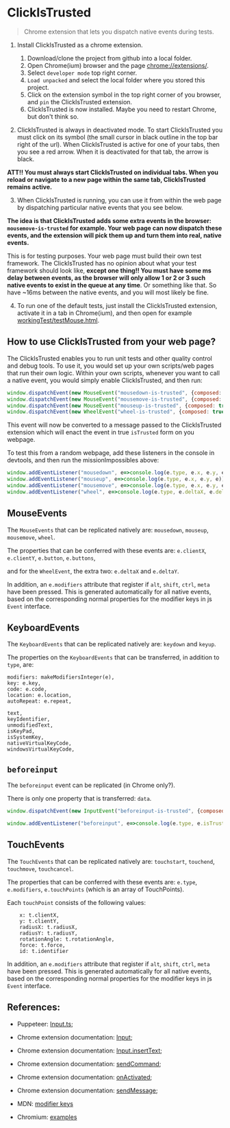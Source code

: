 # ClickIsTrusted

> Chrome extension that lets you dispatch native events during tests.

1. Install ClickIsTrusted as a chrome extension. 
   1. Download/clone the project from github into a local folder.
   2. Open Chrome(ium) browser and the page [chrome://extensions/](chrome://extensions/).
   3. Select `developer mode` top right corner.
   4. `Load unpacked` and select the local folder where you stored this project.
   5. Click on the extension symbol in the top right corner of you browser, and `pin` the ClickIsTrusted extension.
   6. ClickIsTrusted is now installed. Maybe you need to restart Chrome, but don't think so.

2. ClickIsTrusted is always in deactivated mode. To start ClickIsTrusted you must click on its symbol (the small cursor in black outline in the top bar right of the url). When ClickIsTrusted is active for one of your tabs, then you see a red arrow. When it is deactivated for that tab, the arrow is black.
 
**ATT!! You must always start ClickIsTrusted on individual tabs. When you reload or navigate to a new page within the same tab, ClickIsTrusted remains active.**

3. When ClickIsTrusted is running, you can use it from within the web page by dispatching particular native events that you see below. 

**The idea is that ClickIsTrusted adds some extra events in the browser: `mousemove-is-trusted` for example. Your web page can now dispatch these events, and the extension will pick them up and turn them into real, native events.**

This is for testing purposes. Your web page must build their own test framework. The ClickIsTrusted has no opinion about what your test framework should look like, **except one thing!! You must have some ms delay between events, as the browser will only allow 1 or 2 or 3 such native events to exist in the queue at any time**. Or something like that. So have ~16ms between the native events, and you will most likely be fine.

4. To run one of the default tests, just install the ClickIsTrusted extension, activate it in a tab in Chrome(ium), and then open for example [workingTest/testMouse.html](workingTest/testMouse.html).  

## How to use ClickIsTrusted from your web page?

The ClickIsTrusted enables you to run unit tests and other quality control and debug tools. 
To use it, you would set up your own scripts/web pages that run their own logic.
Within your own scripts, whenever you want to call a native event, you would simply enable ClickIsTrusted, and then run:

```javascript
window.dispatchEvent(new MouseEvent("mousedown-is-trusted", {composed: true, bubbles: true, clientX: 12, clientY: 34, button: 0, buttons: 1}));
window.dispatchEvent(new MouseEvent("mousemove-is-trusted", {composed: true, bubbles: true, clientX: 11, clientY: 33, button: 1, buttons: 2}));
window.dispatchEvent(new MouseEvent("mouseup-is-trusted", {composed: true, bubbles: true, clientX: 11, clientY: 33, button: 0, buttons: 3}));
window.dispatchEvent(new WheelEvent("wheel-is-trusted", {composed: true, bubbles: true, deltaX: 3, deltaY: 4, buttons: 0}));
```

This event will now be converted to a message passed to the ClickIsTrusted extension which will enact the event in true `isTrusted` form on you webpage.

To test this from a random webpage, add these listeners in the console in devtools, and then run the missionImpossibles above:

```javascript
window.addEventListener("mousedown", e=>console.log(e.type, e.x, e.y, e));
window.addEventListener("mouseup", e=>console.log(e.type, e.x, e.y, e));
window.addEventListener("mousemove", e=>console.log(e.type, e.x, e.y, e));
window.addEventListener("wheel", e=>console.log(e.type, e.deltaX, e.deltaY, e));
```
## MouseEvents

The `MouseEvents` that can be replicated natively are: `mousedown`, `mouseup`, `mousemove`, `wheel`.

The properties that can be conferred with these events are:
`e.clientX`, 
`e.clientY`, 
`e.button`,
`e.buttons`,  

and for the `WheelEvent`, the extra two: `e.deltaX` and `e.deltaY`.
 
In addition, an `e.modifiers` attribute that register if `alt`, `shift`, `ctrl`, `meta` have been pressed. This is generated automatically for all native events, based on the corresponding normal properties for the modifier keys in js `Event` interface.
  
## KeyboardEvents

The `KeyboardEvents` that can be replicated natively are: `keydown` and `keyup`.

The properties on the `KeyboardEvents` that can be transferred, in addition to `type`, are:

```
modifiers: makeModifiersInteger(e),
key: e.key,
code: e.code,
location: e.location,
autoRepeat: e.repeat,

text,
keyIdentifier,
unmodifiedText,
isKeyPad,
isSystemKey,
nativeVirtualKeyCode,
windowsVirtualKeyCode,
``` 

## `beforeinput`

The `beforeinput` event can be replicated (in Chrome only?).

There is only one property that is transferred: `data`.

```javascript
window.dispatchEvent(new InputEvent("beforeinput-is-trusted", {composed: false, bubbles: true, data: "abc"}));

window.addEventListener("beforeinput", e=>console.log(e.type, e.isTrusted, e.data, e));
```

## TouchEvents

The `TouchEvents` that can be replicated natively are: `touchstart`, `touchend`, `touchmove`, `touchcancel`.

The properties that can be conferred with these events are:
`e.type`, 
`e.modifiers`, 
`e.touchPoints` (which is an array of TouchPoints).

Each `touchPoint` consists of the following values:
```
    x: t.clientX,
    y: t.clientY,
    radiusX: t.radiusX,
    radiusY: t.radiusY,
    rotationAngle: t.rotationAngle,
    force: t.force,
    id: t.identifier
``` 
In addition, an `e.modifiers` attribute that register if `alt`, `shift`, `ctrl`, `meta` have been pressed. This is generated automatically for all native events, based on the corresponding normal properties for the modifier keys in js `Event` interface.

## References:

 * Puppeteer: [Input.ts](https://github.com/puppeteer/puppeteer/blob/main/src/common/Input.ts);
 * Chrome extension documentation: [Input](https://chromedevtools.github.io/devtools-protocol/tot/Input/);
 * Chrome extension documentation: [Input.insertText](https://chromedevtools.github.io/devtools-protocol/tot/Input/#method-insertText);
 * Chrome extension documentation: [sendCommand](https://developer.chrome.com/extensions/debugger#method-sendCommand);
 * Chrome extension documentation: [onActivated](https://developer.chrome.com/extensions/tabs#event-onActivated);
 * Chrome extension documentation: [sendMessage](https://developer.chrome.com/extensions/runtime#method-sendMessage);
 * MDN: [modifier keys](https://developer.mozilla.org/en-US/docs/Web/API/KeyboardEvent/getModifierState)

 * Chromium: [examples](https://chromium.googlesource.com/chromium/src/+/master/chrome/common/extensions/docs/examples)
